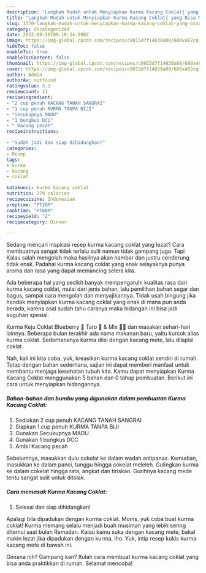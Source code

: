 ```yaml
---
description: "Langkah Mudah untuk Menyiapkan Kurma Kacang Coklat{ yang Bisa Manjain Lidah,  Menu Buat lebaran"
title: "Langkah Mudah untuk Menyiapkan Kurma Kacang Coklat{ yang Bisa Manjain Lidah,  Menu Buat lebaran"
slug: 1570-langkah-mudah-untuk-menyiapkan-kurma-kacang-coklat-yang-bisa-manjain-lidah-menu-buat-lebaran
category: Uncategorized
date: 2022-09-26T09:10:24.698Z
image: https://img-global.cpcdn.com/recipes/c8015d7f14830a08/680x482cq70/kurma-kacang-coklat-foto-resep-utama.jpg
hideToc: false
enableToc: true
enableTocContent: false
thumbnail: https://img-global.cpcdn.com/recipes/c8015d7f14830a08/680x482cq70/kurma-kacang-coklat-foto-resep-utama.jpg
cover: https://img-global.cpcdn.com/recipes/c8015d7f14830a08/680x482cq70/kurma-kacang-coklat-foto-resep-utama.jpg
author: Admin
authorAv: notfound
ratingvalue: 3.3
reviewcount: 11
recipeingredient:
- "2 cup penuh KACANG TANAH SANGRAI"
- "1 cup penuh KURMA TANPA BIJI"
- "Secukupnya MADU"
- "1 bungkus DCC"
- " Kacang pecah"
recipeinstructions:

- "Sudah jadi dan siap dihidangkan!"
categories:
- Resep
tags:
- kurma
- kacang
- coklat

katakunci: kurma kacang coklat 
nutrition: 279 calories
recipecuisine: Indonesian
preptime: "PT20M"
cooktime: "PT60M"
recipeyield: "2"
recipecategory: Dinner

---
```



Sedang mencari inspirasi resep kurma kacang coklat yang lezat? Cara membuatnya sangat tidak terlalu sulit namun tidak gampang juga. Tapi Kalau salah mengolah maka hasilnya akan hambar dan justru cenderung tidak enak. Padahal kurma kacang coklat yang enak selayaknya punya aroma dan rasa yang dapat memancing selera kita.


Ada beberapa hal yang sedikit banyak mempengaruhi kualitas rasa dari kurma kacang coklat, mulai dari jenis bahan, lalu pemilihan bahan segar dan bagus, sampai cara mengolah dan menyajikannya. Tidak usah bingung jika hendak menyiapkan kurma kacang coklat yang enak di mana pun anda berada, karena asal sudah tahu caranya maka hidangan ini bisa jadi suguhan spesial.

Kurma Keju Coklat Blueberry 💙 Taro 💜 &amp; Mix 💙💜 dan masakan sehari-hari lainnya. Beberapa bulan terakhir ada nama makanan baru, yaitu kurcok alias kurma coklat. Sederhananya kurma diisi dengan kacang mete, lalu dilapisi coklat.


Nah, kali ini kita coba, yuk, kreasikan kurma kacang coklat sendiri di rumah. Tetap dengan bahan sederhana, sajian ini dapat memberi manfaat untuk membantu menjaga kesehatan tubuh kita. Kamu dapat menyiapkan Kurma Kacang Coklat menggunakan 5 bahan dan 0 tahap pembuatan. Berikut ini cara untuk menyiapkan hidangannya.

<!--inarticleads1-->

##### Bahan-bahan dan bumbu yang digunakan dalam pembuatan Kurma Kacang Coklat:

1. Sediakan 2 cup penuh KACANG TANAH SANGRAI
1. Siapkan 1 cup penuh KURMA TANPA BIJI
1. Gunakan Secukupnya MADU
1. Gunakan 1 bungkus DCC
1. Ambil  Kacang pecah


Sebelumnya, masukkan dulu cokelat ke dalam wadah antipanas. Kemudian, masukkan ke dalam panci, tunggu hingga cokelat meleleh. Gulingkan kurma ke dalam cokelat hingga rata, angkat dan tiriskan. Gurihnya kacang mede tentu sangat sulit untuk ditolak. 

<!--inarticleads2-->

##### Cara memasak Kurma Kacang Coklat:


1. Selesai dan siap dihidangkan!

Apalagi bila dipadukan dengan kurma coklat. Moms, yuk coba buat kurma coklat! Kurma memang selalu menjadi buah musiman yang lebih sering ditemui saat bulan Ramadan. Kalau kamu suka dengan kacang mete, bakal makin lezat jika dipadukan dengan kurma, lho. Yuk, intip resep kukis kurma kacang mete di bawah ini. 

Gimana nih? Gampang kan? Itulah cara membuat kurma kacang coklat yang bisa anda praktikkan di rumah. Selamat mencoba!
